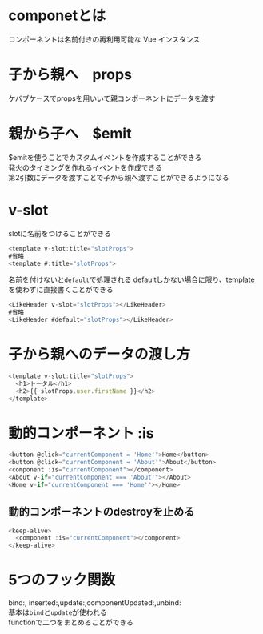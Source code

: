 # componetとは
コンポーネントは名前付きの再利用可能な Vue インスタンス  
# 子から親へ　props
ケバブケースでpropsを用いいて親コンポーネントにデータを渡す
# 親から子へ　$emit
$emitを使うことでカスタムイベントを作成することができる  
発火のタイミングを作れるイベントを作成できる  
第2引数にデータを渡すことで子から親へ渡すことができるようになる  
# v-slot
slotに名前をつけることができる
```js
<template v-slot:title="slotProps">
#省略
<template #:title="slotProps">
```
名前を付けないと`default`で処理される
defaultしかない場合に限り、templateを使わずに直接書くことができる
```js
<LikeHeader v-slot="slotProps"></LikeHeader>
#省略
<LikeHeader #default="slotProps"></LikeHeader>
```
# 子から親へのデータの渡し方
```js
<template v-slot:title="slotProps">
  <h1>トータル</h1>
  <h2>{{ slotProps.user.firstName }}</h2>
</template>
```
# 動的コンポーネント :is
```js
<button @click="currentComponent = 'Home'">Home</button>
<button @click="currentComponent = 'About'">About</button>
<component :is="currentComponent"></component>
<About v-if="currentComponent === 'About'"></About>
<Home v-if="currentComponent === 'Home'"></Home>
```
## 動的コンポーネントのdestroyを止める
```js
<keep-alive>
  <component :is="currentComponent"></component>
</keep-alive>
```
# 5つのフック関数
bind:, inserted:,update:,componentUpdated:,unbind:  
基本は`bind`と`update`が使われる  
functionで二つをまとめることができる
















